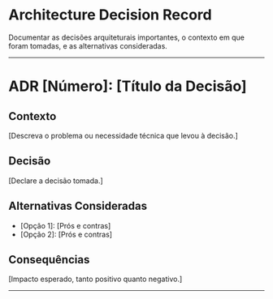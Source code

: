 # Architecture Decision Record

Documentar as decisões arquiteturais importantes, o contexto em que foram tomadas, e as alternativas consideradas.

---

# ADR [Número]: [Título da Decisão]

## Contexto

[Descreva o problema ou necessidade técnica que levou à decisão.]

## Decisão

[Declare a decisão tomada.]

## Alternativas Consideradas

- [Opção 1]: [Prós e contras]
- [Opção 2]: [Prós e contras]

## Consequências

[Impacto esperado, tanto positivo quanto negativo.]

---
